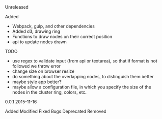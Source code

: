 Unreleased

Added

 - Webpack, gulp, and other dependencies
 - Added d3, drawing ring
 - Functions to draw nodes on their correct position
 - api to update nodes drawn

TODO

- use regex to validate input (from api or textarea), so that if format is not followed we throw error
- change size on browser resize
- do something about the overlapping nodes, to distinguish them better
- maybe style app better?
- maybe allow a configuration file, in which you specify the size of the nodes in the cluster ring, colors, etc.

0.0.1 2015-11-16

Added
Modified
Fixed
Bugs
Deprecated
Removed
